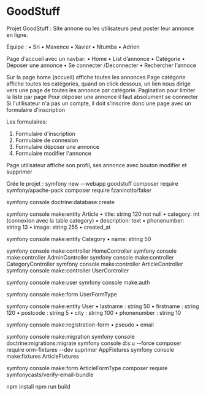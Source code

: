 # GoodStuff
Projet GoodStuff : Site annone ou les utilisateurs peut poster leur annonce en ligne.

Equipe :
•	Sri
•	Maxence
•	Xavier
•	Ntumba 
•	Adrien

Page d'accueil avec un navbar: 
•	Home 
•	List d’annonce
•	Catégorie
•	Déposer une annonce
•	Se connecter /Deconnecter
•	Rechercher l’annoce

Sur la page home (accueil) affiche toutes les annonces
Page catégorie affiche toutes les catégories, quand on click dessous, un lien nous dirige vers une page de toutes les annonce par catégorie. 
Pagination pour limiter la liste par page
Pour déposer une annonce il faut absolument se connecter
Si l'utilisateur n'a pas un compte, il doit s'inscrire donc une page avec un formulaire d'inscription

Les formulaires:
1.	Formulaire d'inscription 
2.	Formulaire de connexion
3.	Formulaire déposer une annonce
4.	Formulaire modifier l'annonce

Page utilisateur affiche son profil, ses annonce avec bouton modifier et supprimer

Crée le projet :
symfony new --webapp goodstuff
composer require symfony/apache-pack
composer require fzaninotto/faker

symfony console doctrine:database:create 

symfony console make:entity Article
•	title: string 120 not null
•	category: int (connexion avec la table category)
•	description: text
•	phonenumber: string 13
•	image: string 255
•	created_at

symfony console make:entity Category
•	name: string 50

symfony console make:controller HomeController
symfony console make:controller AdminController
symfony console make:controller CategoryController
symfony console make:controller ArticleController
symfony console make:controller UserController

symfony console make:user
symfony console make:auth

symfony console make:form UserFormType

symfony console make:entity User
•	lastname : string 50
•	firstname : string 120
•	postcode : string 5
•	city : string 100
•	phonenumber : string 10

symfony console make:registration-form
•	pseudo 
•	email

symfony console make:migration
symfony console doctrine:migrations:migrate
symfony console d:s:u  --force
composer require orm-fixtures --dev
suprimer AppFixtures
symfony console make:fixtures ArticleFixtures

symfony console make:form ArticleFormType
composer require symfonycasts/verify-email-bundle

npm install
npm run build

